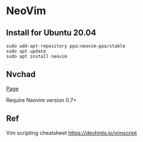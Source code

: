 # NeoVim

## Install for Ubuntu 20.04
```
sudo add-apt-repository ppa:neovim-ppa/stable
sudo apt update
sudo apt install neovim
```

## Nvchad
[Page](https://nvchad.github.io/)

Require Neovim version 0.7+

## Ref
Vim scripting cheatsheet https://devhints.io/vimscript

